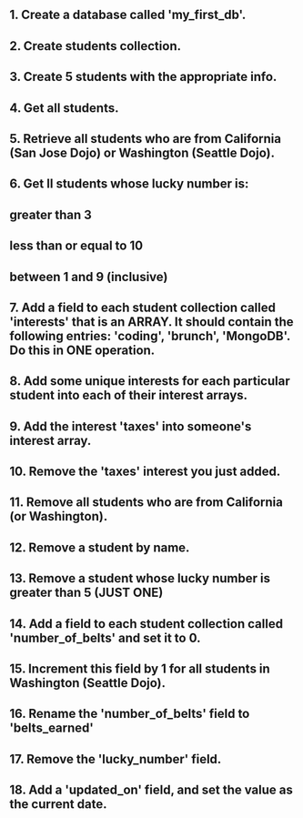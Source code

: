 ## 1. Create a database called 'my_first_db'.

## 2. Create students collection.

## 3. Create 5 students with the appropriate info.

## 4. Get all students.

## 5. Retrieve all students who are from California (San Jose Dojo) or Washington (Seattle Dojo).

## 6. Get ll students whose lucky number is:

## greater than 3

## less than or equal to 10

## between 1 and 9 (inclusive)

## 7. Add a field to each student collection called 'interests' that is an ARRAY.  It should contain the following entries: 'coding', 'brunch', 'MongoDB'. Do this in ONE operation.

## 8. Add some unique interests for each particular student into each of their interest arrays.

## 9. Add the interest 'taxes' into someone's interest array.

## 10. Remove the 'taxes' interest you just added.

## 11. Remove all students who are from California (or Washington).

## 12. Remove a student by name. 

## 13. Remove a student whose lucky number is greater than 5 (JUST ONE)

## 14. Add a field to each student collection called 'number_of_belts' and set it to 0.

## 15. Increment this field by 1 for all students in Washington (Seattle Dojo).

## 16. Rename the 'number_of_belts' field to 'belts_earned'

## 17. Remove the 'lucky_number' field.

## 18. Add a 'updated_on' field, and set the value as the current date.
